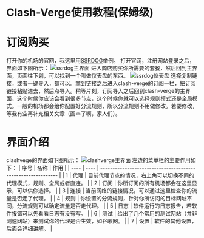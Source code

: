 # Clash-Verge使用教程(保姆级)
# 订阅购买
打开你的机场的官网，我这里用[SSRDOG](https://dog.ssrdog111.com/#/?anchor=%2F)举例。
打开官网，注册网站登录之后，界面如下图所示：
![ssrdog主界面](/assets/ssrdog主界面.png)
进入商店购买你所需要的套餐，然后回到主界面，页面往下划，可以找到一个叫做仪表盘的东西。
![ssrdog仪表盘](/assets/ssrdog仪表盘.png)
选择复制链接，或者一键导入，都可以。拿到链接之后进入clash-verge的订阅一栏，把订阅链接粘贴进去，然后点导入。稍等片刻，订阅导入之后回到clash-verge的主界面，这个时候你应该会看到很多节点，这个时候你就可以选择规则模式还是全局模式。一般的机场都会给你配置好分流规则，所以分流规则不用做修改。若要修改，等我有空再补充相关文章（画🫓了啊，家人们）。
# 界面介绍
clashvege的界面如下图所示：
![clashverge主界面](/assets/clashverge主界面.png)
左边的菜单栏的主要作用如下：
| 序号 | 名称 | 作用                                                         |
| ---- | ---- | ------------------------------------------------------------ |
| 1    | 代理 | 目前代理节点的情况，右上角可以切换不同的代理模式，规则、全局或者直连。 |
| 2    | 订阅 | 你所订阅的所有机场都会在这里显示，可以供你选择。             |
| 3    | 连接 | 当前网络的链接情况，可以通过这里检查你的流量是否走了代理。   |
| 4    | 规则 | 你设置的分流规则，针对你所访问的目标网址不同，分流规则可以确定流量是否走代理。 |
| 5    | 日志 | 软件运行的日志报告，若软件报错可以先看看日志有没有写。       |
| 6    | 测试 | 给出了几个常用的测试网站（并非测速网站）来测试你的代理是否生效，如谷歌网。 |
| 7    | 设置 | 软件的其他设置，后面会详细讲解。                             |
